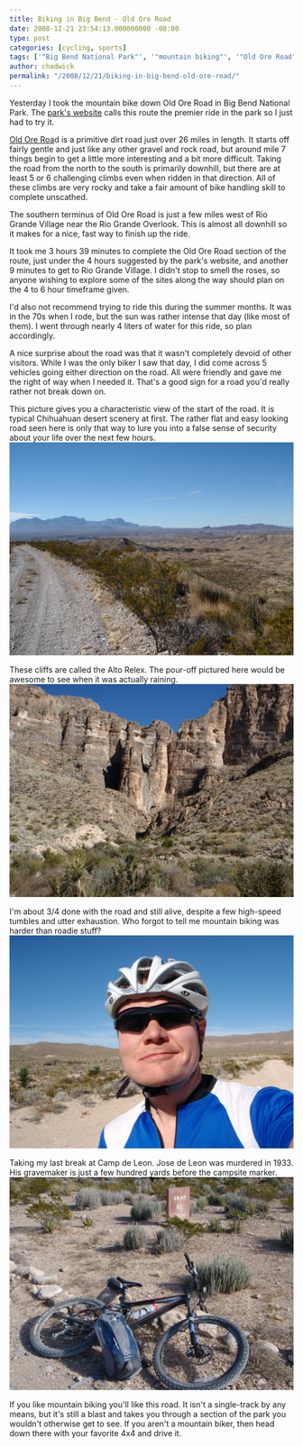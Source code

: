 ```yaml
---
title: Biking in Big Bend - Old Ore Road
date: 2008-12-21 23:54:13.000000000 -08:00
type: post
categories: [cycling, sports]
tags: ['"Big Bend National Park"', '"mountain biking"', '"Old Ore Road"', bicycle]
author: chadwick
permalink: "/2008/12/21/biking-in-big-bend-old-ore-road/"
---
```

Yesterday I took the mountain bike down Old Ore Road in Big Bend National
Park. The [park's website](http://www.nps.gov/bibe/planyourvisit/biking.htm
"Biking Big Bend") calls this route the premier ride in the park so I just had
to try it.

[Old Ore Roa](http://www.nps.gov/bibe/planyourvisit/primitive-dirt-roads.htm
"Primitive Roads in Big Bend")d is a primitive dirt road just over 26 miles in
length. It starts off fairly gentle and just like any other gravel and rock
road, but around mile 7 things begin to get a little more interesting and a
bit more difficult. Taking the road from the north to the south is primarily
downhill, but there are at least 5 or 6 challenging climbs even when ridden in
that direction. All of these climbs are very rocky and take a fair amount of
bike handling skill to complete unscathed.

The southern terminus of Old Ore Road is just a few miles west of Rio Grande
Village near the Rio Grande Overlook. This is almost all downhill so it makes
for a nice, fast way to finish up the ride.

It took me 3 hours 39 minutes to complete the Old Ore Road section of the
route, just under the 4 hours suggested by the park's website, and another 9
minutes to get to Rio Grande Village. I didn't stop to smell the roses, so
anyone wishing to explore some of the sites along the way should plan on the 4
to 6 hour timeframe given.

I'd also not recommend trying to ride this during the summer months. It was in
the 70s when I rode, but the sun was rather intense that day (like most of
them). I went through nearly 4 liters of water for this ride, so plan
accordingly.

A nice surprise about the road was that it wasn't completely devoid of other
visitors. While I was the only biker I saw that day, I did come across 5
vehicles going either direction on the road. All were friendly and gave me the
right of way when I needed it. That's a good sign for a road you'd really
rather not break down on.

This picture gives you a characteristic view of the start of the road. It is
typical Chihuahuan desert scenery at first. The rather flat and easy looking
road seen here is only that way to lure you into a false sense of security
about your life over the next few hours.
![](/assets/images/old_ore_road_start.jpg)

These cliffs are called the Alto Relex. The pour-off pictured here would be
awesome to see when it was actually raining. ![](/assets/images/alto_reflex.jpg)

I'm about 3/4 done with the road and still alive, despite a few high-speed
tumbles and utter exhaustion. Who forgot to tell me mountain biking was harder
than roadie stuff? ![](/assets/images/old_ore_road_break1.jpg)

Taking my last break at Camp de Leon. Jose de Leon was murdered in 1933. His
gravemaker is just a few hundred yards before the campsite marker.
![](/assets/images/camp_de_leon.jpg)

If you like mountain biking you'll like this road. It isn't a single-track by
any means, but it's still a blast and takes you through a section of the park
you wouldn't otherwise get to see. If you aren't a mountain biker, then head
down there with your favorite 4x4 and drive it.

